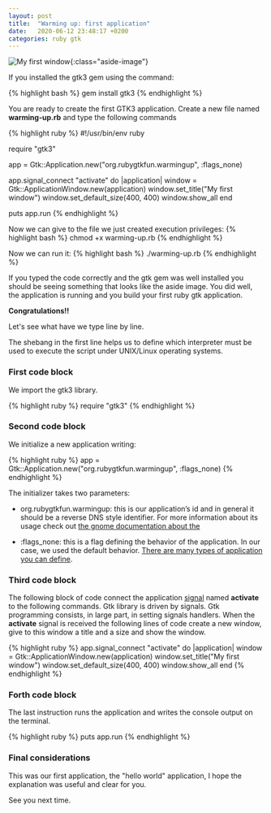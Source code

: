 ```yaml
---
layout: post
title:  "Warming up: first application"
date:   2020-06-12 23:48:17 +0200
categories: ruby gtk
---
```


![My first window](/rubygtkfun/images/posts/warming-up.png){:class="aside-image"}

If you installed the gtk3 gem using the command:

{% highlight bash %}
gem install gtk3
{% endhighlight %}

You are ready to create the first GTK3 application.
Create a new file named **warming-up.rb** and type the following commands

{% highlight ruby %}
#!/usr/bin/env ruby

require "gtk3"

app = Gtk::Application.new("org.rubygtkfun.warmingup", :flags_none)

app.signal_connect "activate" do |application|
  window = Gtk::ApplicationWindow.new(application)
  window.set_title("My first window")
  window.set_default_size(400, 400)
  window.show_all
end

puts app.run
{% endhighlight %}

Now we can give to the file we just created execution privileges:
{% highlight bash %}
chmod +x warming-up.rb
{% endhighlight %}

Now we can run it:
{% highlight bash %}
./warming-up.rb
{% endhighlight %}

If you typed the code correctly and the gtk gem was well installed you should be seeing something that looks like the aside image.
You did well, the application is running and you build your first ruby gtk application.

**Congratulations!!**

Let's see what have we type line by line.

The shebang in the first line helps us to define which interpreter must be used to execute the script under UNIX/Linux operating systems.

### First code block
We import the gtk3 library.

{% highlight ruby %}
require "gtk3"
{% endhighlight %}

### Second code block
We initialize a new application writing: 

{% highlight ruby %}
app = Gtk::Application.new("org.rubygtkfun.warmingup", :flags_none)
{% endhighlight %}

The initializer takes two parameters:

* org.rubygtkfun.warmingup: this is our application’s id and in general it should be a reverse DNS style identifier. For more information about its usage check out [the gnome documentation about the](https://wiki.gnome.org/HowDoI/ChooseApplicationID)

* :flags_none: this is a flag defining the behavior of the application. In our case, we used the default behavior. [There are many types of application you can define](https://lazka.github.io/pgi-docs/GObject-2.0/flags.html#GObject.GFlags). 

### Third code block
The following block of code connect the application [signal](http://ruby-gnome.sourceforge.net/programming/signal.html) named **activate** to the following commands. Gtk library is driven by signals. Gtk programming consists, in large part, in setting signals handlers. When the **activate** signal is received the following lines of code create a new window, give to this window a title and a size and show the window.

{% highlight ruby %}
app.signal_connect "activate" do |application|
  window = Gtk::ApplicationWindow.new(application)
  window.set_title("My first window")
  window.set_default_size(400, 400)
  window.show_all
end
{% endhighlight %}

### Forth code block

The last instruction runs the application and writes the console output on the terminal.

{% highlight ruby %}
puts app.run
{% endhighlight %}

### Final considerations

This was our first application, the "hello world" application, I hope the explanation was useful and clear for you.

See you next time.


